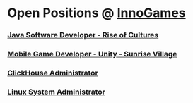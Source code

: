 # Open Positions @ [InnoGames](https://www.innogames.com/career/detail/job?s=github_jobs_repo)

### [Java Software Developer - Rise of Cultures](java-software-developer-rise-of-cultures.md)
### [Mobile Game Developer - Unity - Sunrise Village](mobile-game-developer-unity-sunrise-village.md)
### [ClickHouse Administrator](clickhouse-administrator.md)
### [Linux System Administrator](linux-system-administrator.md)
